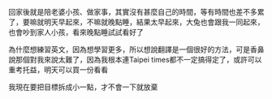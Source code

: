 
回家後就是陪老婆小孩、做家事，其實沒有甚麼自己的時間，等有時間也差不多累了，要嘛就明天早起來，不嘛就晚點睡，結果太早起來，大兔也會跟我一同起來，也會吵到家人小孩，看來晚點睡試試看好了

為什麼想練習英文，因為想學習更多，所以想說翻譯是一個很好的方法，可是香鼻說那個對我來說太難了，因為我根本連Taipei times都不一定搞得定了，或許可以重考托益，明天可以買一份看看

我現在要把目標拆成小一點，才不會一下就放棄